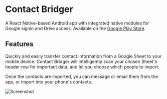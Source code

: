# Contact Bridger

A React Native-based Android app with integrated native modules for Google signin and Drive access. Available on the [Google Play Store](https://play.google.com/store/apps/details?id=com.sortofbusy.contactbridger&hl=en). 

## Features

Quickly and easily transfer contact information from a Google Sheet to your mobile device. Contact Bridger will intelligently scan your chosen Sheet's header row for important data, and let you choose which people to import. 

Once the contacts are imported, you can message or email them from the app, or import into your phone's contacts.

![Screenshot](https://lh3.googleusercontent.com/Woxotlkg1vN_SFwf9NOJNkUfx07MuQH3hc7UtPl9_UT1bLG46B3P7JemRbNuw0Gu5IE=w720-h310-rw)